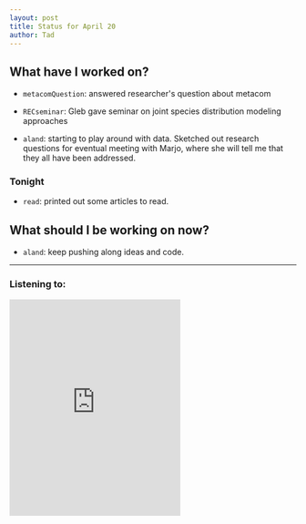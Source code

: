```yaml
---
layout: post 
title: Status for April 20 
author: Tad
---
```

 
## What have I worked on?
 
* `metacomQuestion`: answered researcher's question about metacom

* `RECseminar`: Gleb gave seminar on joint species distribution modeling approaches

* `aland`: starting to play around with data. Sketched out research questions for eventual meeting with Marjo, where she will tell me that they all have been addressed. 




### Tonight 
 
* `read`: printed out some articles to read. 



 
 
## What should I be working on now? 
 
* `aland`: keep pushing along ideas and code.

  
 
--- 
 
### Listening to: 

 <iframe src='https://embed.spotify.com/?uri=spotify%3Atrack%3A1Cy7Naa54d9lWFSOXLGRow' width='300' height='380' frameborder='0' allowtransparency='true'></iframe> 
 
 <i class='fa fa-code' style='color:pink'></i> 
